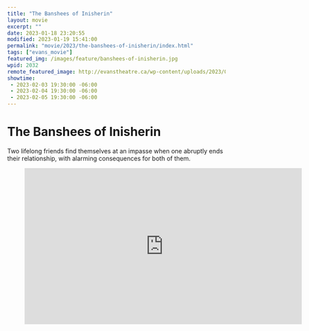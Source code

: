 ```yaml
---
title: "The Banshees of Inisherin"
layout: movie
excerpt: ""
date: 2023-01-18 23:20:55
modified: 2023-01-19 15:41:00
permalink: "movie/2023/the-banshees-of-inisherin/index.html"
tags: ["evans_movie"]
featured_img: /images/feature/banshees-of-inisherin.jpg
wpid: 2032
remote_featured_image: http://evanstheatre.ca/wp-content/uploads/2023/01/banshees-of-inisherin.jpg
showtime: 
 - 2023-02-03 19:30:00 -06:00
 - 2023-02-04 19:30:00 -06:00
 - 2023-02-05 19:30:00 -06:00
---
```


# The Banshees of Inisherin

Two lifelong friends find themselves at an impasse when one abruptly ends their relationship, with alarming consequences for both of them.

<figure class="wp-block-embed is-type-video is-provider-youtube wp-block-embed-youtube wp-embed-aspect-16-9 wp-has-aspect-ratio"><div class="wp-block-embed__wrapper"><span class="embed-youtube" style="text-align:center; display: block;"><iframe allowfullscreen="true" class="youtube-player" height="360" loading="lazy" sandbox="allow-scripts allow-same-origin allow-popups allow-presentation" src="https://www.youtube.com/embed/9-R9u2UD3FU?version=3&rel=1&showsearch=0&showinfo=1&iv_load_policy=1&fs=1&hl=en-US&autohide=2&wmode=transparent" style="border:0;" width="640"></iframe></span></div></figure>